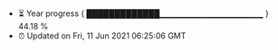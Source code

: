 - ⏳ Year progress { █████████████▁▁▁▁▁▁▁▁▁▁▁▁▁▁▁▁▁ } 44.18 %
- ⏰ Updated on Fri, 11 Jun 2021 06:25:06 GMT

